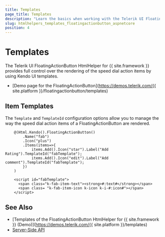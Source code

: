 ```yaml
---
title: Templates
page_title: Templates
description: "Learn the basics when working with the Telerik UI FloatingActionButton HtmlHelper for {{ site.framework }}."
slug: htmlhelpers_templates_floatingactionbutton_aspnetcore
position: 4
---
```


# Templates

The Telerik UI FloatingActionButton HtmlHelper for {{ site.framework }} provides full control over the rendering of the speed dial action items by using Kendo UI templates.

* [Demo page for the FloatingActionButton](https://demos.telerik.com/{{ site.platform }}/floatingactionbutton/templates)

## Item Templates

The `Template` and `TemplateId` configuration options allow you to manage the way the speed dial action items of a FloatingActionButton are rendered.

```Razor
    @(Html.Kendo().FloatingActionButton()
        .Name("fab")
        .Icon("plus")
        .Items(items=>{
            items.Add().Icon("star").Label("Add Rating").TemplateId("fabTemplate");
            items.Add().Icon("edit").Label("Add comment").TemplateId("fabTemplate");
        })
    )

    <script id="fabTemplate">
      <span class="k-fab-item-text"><strong>#:text#</strong></span>
      <span class= "k-fab-item-icon k-icon k-i-#:icon#"></span>
    </script>
```

## See Also

* [Templates of the FloatingActionButton HtmlHelper for {{ site.framework }} (Demo)](https://demos.telerik.com/{{ site.platform }}/templates)
* [Server-Side API](/api/floatingactionbutton)
